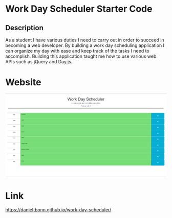 # Work Day Scheduler Starter Code

## Description

As a student I have various duties I need to carry out in order to succeed in becoming a web developer. By building a work day scheduling application I can organize my day with ease and keep track of the tasks I need to accomplish. Building this application taught me how to use various web APIs such as jQuery and Day.js.

# Website

![Work-day-scheduler-website](./Assets/images/work-day-scheduler.png)

# Link

https://danieltbonn.github.io/work-day-scheduler/



